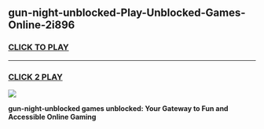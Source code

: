 
## gun-night-unblocked-Play-Unblocked-Games-Online-2i896
<h3>
<a href="https://premium76.site?title=gun-night-unblocked&ref=25A">CLICK TO PLAY</a></h3>
<hr>

<h3>
<a href="https://premium76.site?title=gun-night-unblocked&ref=25A">CLICK 2 PLAY</a>
  
</h3>

<a href="https://premium76.site?title=gun-night-unblocked&ref=25A"><img src="https://clearcache.store/games.png"></a>


**gun-night-unblocked games unblocked: Your Gateway to Fun and Accessible Online Gaming**
